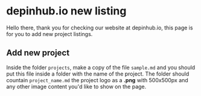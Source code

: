 # depinhub.io new listing

Hello there, thank you for checking our website at depinhub.io, this page is for you to add new project listings.

## Add new project

Inside the folder `projects`, make a copy of the file `sample.md` and you should put this file inside a folder with the name of the project. The folder should countain `project_name.md` the project logo as a **.png** with 500x500px and any other image content you'd like to show on the page.

